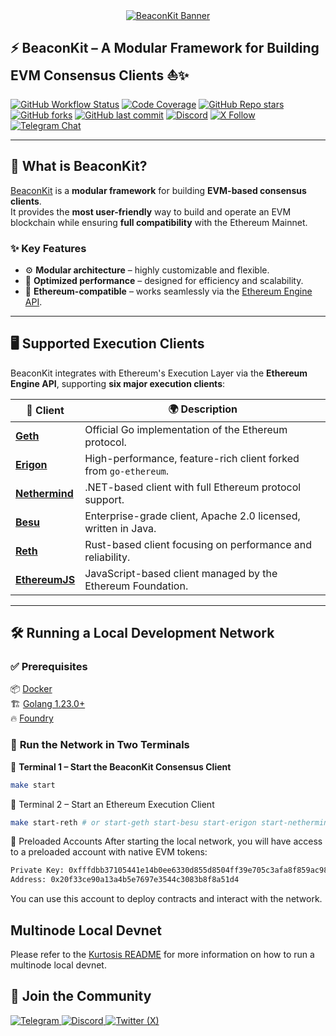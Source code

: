 
<div align="center">
  <a href="https://github.com/berachain/beacon-kit">
    <picture>
      <source media="(prefers-color-scheme: dark)" srcset="https://res.cloudinary.com/duv0g402y/image/upload/v1718034312/BeaconKitBanner.png">
      <img alt="BeaconKit Banner" src="https://res.cloudinary.com/duv0g402y/image/upload/v1718034312/BeaconKitBanner.png" width="auto" height="auto">
    </picture>
  </a>
</div>

<h2>
  ⚡ BeaconKit – A Modular Framework for Building EVM Consensus Clients ⛵✨
</h2>

<div>

[![GitHub Workflow Status](https://img.shields.io/github/actions/workflow/status/berachain/beacon-kit/pipeline.yml?label=CI&logo=github)](https://github.com/berachain/beacon-kit/actions/workflows/pipeline.yml)
[![Code Coverage](https://img.shields.io/codecov/c/github/berachain/beacon-kit?logo=codecov)](https://codecov.io/gh/berachain/beacon-kit)
[![GitHub Repo stars](https://img.shields.io/github/stars/berachain/beacon-kit?logo=github&color=yellow)](https://github.com/berachain/beacon-kit/stargazers)
[![GitHub forks](https://img.shields.io/github/forks/berachain/beacon-kit?logo=github&color=blue)](https://github.com/berachain/beacon-kit/network/members)
[![GitHub last commit](https://img.shields.io/github/last-commit/berachain/beacon-kit?logo=git)](https://github.com/berachain/beacon-kit/commits/main)
[![Discord](https://img.shields.io/discord/924442927399313448?logo=discord&color=5865F2)](https://discord.gg/berachain)
[![X Follow](https://img.shields.io/twitter/follow/berachain)](https://x.com/berachain)
[![Telegram Chat](https://img.shields.io/endpoint?color=neon&logo=telegram&label=chat&url=https%3A%2F%2Ftg.sumanjay.workers.dev%2Fbeacon_kit)](https://t.me/beacon_kit)
</div>

---

## 🔹 What is BeaconKit?

[BeaconKit](https://docs.berachain.com/learn/what-is-beaconkit) is a **modular framework** for building **EVM-based consensus clients**.  
It provides the **most user-friendly** way to build and operate an EVM blockchain while ensuring **full compatibility** with the Ethereum Mainnet.

### ✨ **Key Features**
- ⚙️ **Modular architecture** – highly customizable and flexible.
- 🚀 **Optimized performance** – designed for efficiency and scalability.
- 🔄 **Ethereum-compatible** – works seamlessly via the [Ethereum Engine API](https://github.com/ethereum/execution-apis/blob/main/src/engine).

---

## 🖥 **Supported Execution Clients**

BeaconKit integrates with Ethereum's Execution Layer via the **Ethereum Engine API**, supporting **six major execution clients**:

| 🚀 Client | 🌍 Description |
|-----------|--------------|
| [**Geth**](https://geth.ethereum.org/) | Official Go implementation of the Ethereum protocol. |
| [**Erigon**](https://erigon.tech/) | High-performance, feature-rich client forked from `go-ethereum`. |
| [**Nethermind**](https://www.nethermind.io/) | .NET-based client with full Ethereum protocol support. |
| [**Besu**](https://www.lfdecentralizedtrust.org/projects/besu) | Enterprise-grade client, Apache 2.0 licensed, written in Java. |
| [**Reth**](https://reth.rs/) | Rust-based client focusing on performance and reliability. |
| [**EthereumJS**](https://ethereumjs.readthedocs.io/en/latest/#) | JavaScript-based client managed by the Ethereum Foundation. |

---

## 🛠 **Running a Local Development Network**

### ✅ **Prerequisites**
📦 [Docker](https://docs.docker.com/engine/install/)  
🏗 [Golang 1.23.0+](https://go.dev/doc/install)  
🔥 [Foundry](https://book.getfoundry.sh/)  

### 🚀 **Run the Network in Two Terminals**

📌 **Terminal 1 – Start the BeaconKit Consensus Client**
```bash
make start
```


📌 Terminal 2 – Start an Ethereum Execution Client
```bash
make start-reth # or start-geth start-besu start-erigon start-nethermind start-ethereumjs
```
🔑 Preloaded Accounts
After starting the local network, you will have access to a preloaded account with native EVM tokens:

```bash
Private Key: 0xfffdbb37105441e14b0ee6330d855d8504ff39e705c3afa8f859ac9865f99306
Address: 0x20f33ce90a13a4b5e7697e3544c3083b8f8a51d4
```
You can use this account to deploy contracts and interact with the network.


## Multinode Local Devnet

Please refer to the [Kurtosis README](https://github.com/berachain/beacon-kit/blob/main/kurtosis/README.md) for more information on how to run a multinode local devnet.

## 💬 **Join the Community**

<p align="left">
  <a href="https://t.me/beacon_kit">
    <img src="https://img.shields.io/badge/Telegram-26A5E4?logo=telegram&logoColor=white&style=for-the-badge" alt="Telegram">
  </a>
  <a href="https://discord.gg/berachain">
    <img src="https://img.shields.io/badge/Discord-5865F2?logo=discord&logoColor=white&style=for-the-badge" alt="Discord">
  </a>
  <a href="https://x.com/berachain">
    <img src="https://img.shields.io/badge/Twitter-000000?logo=x&logoColor=white&style=for-the-badge" alt="Twitter (X)">
  </a>
</p>



